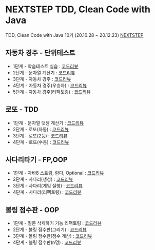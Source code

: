 # NEXTSTEP TDD, Clean Code with Java
TDD, Clean Code with Java 10기 (20.10.28 ~ 20.12.23)
[NEXTSTEP](https://edu.nextstep.camp/)

## 자동차 경주 - 단위테스트
- 1단계 - 학습테스트 실습 : [코드리뷰](https://github.com/next-step/java-racingcar/pull/1270)
- 2단계 - 문자열 계산기 : [코드리뷰](https://github.com/next-step/java-racingcar/pull/1309)
- 3단계 - 자동차 경주 : [코드리뷰](https://github.com/next-step/java-racingcar/pull/1377)
- 4단계 - 자동차 경주(우승자) : [코드리뷰](https://github.com/next-step/java-racingcar/pull/1396)
- 5단계 - 자동차 경주(리팩토링) : [코드리뷰](https://github.com/next-step/java-racingcar/pull/1415)

## 로또 - TDD
- 1단계 - 문자열 덧셈 계산기 : [코드리뷰](https://github.com/next-step/java-lotto/pull/853)
- 2단계 - 로또(자동) : [코드리뷰](https://github.com/next-step/java-lotto/pull/863)
- 3단계 - 로또(2등) : [코드리뷰](https://github.com/next-step/java-lotto/pull/867)
- 4단계 - 로또(수동) : [코드리뷰](https://github.com/next-step/java-lotto/pull/891)

## 사다리타기 - FP,OOP
- 1단계 - 자바8 스트림, 람다, Optional : [코드리뷰](https://github.com/next-step/java-ladder/pull/669)
- 2단계 - 사다리(생성) : [코드리뷰](https://github.com/next-step/java-ladder/pull/674)
- 3단계 - 사다리(게임 실행) : [코드리뷰](https://github.com/next-step/java-ladder/pull/689)
- 4단계 - 사다리(리팩토링) : [코드리뷰](https://github.com/next-step/java-ladder/pull/715)

## 볼링 점수판 - OOP
- 1단계 - 질문 삭제하기 기능 리팩토링 : [코드리뷰](https://github.com/next-step/java-bowling/pull/352)
- 2단계 - 볼링 점수판(그리기) : [코드리뷰](https://github.com/next-step/java-bowling/pull/359)
- 3단계 - 볼링 점수판(점수 계산) : [코드리뷰](https://github.com/next-step/java-bowling/pull/372)
- 4단계 - 볼링 점수판(n명) : [코드리뷰](https://github.com/next-step/java-bowling/pull/400)

